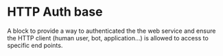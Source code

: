 # HTTP Auth base

A block to provide a way to authenticated the the web service
and ensure the HTTP client (human user, bot, application...) is
allowed to access to specific end points.

